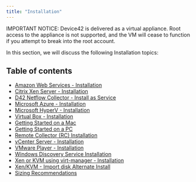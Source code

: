 ```yaml
---
title: "Installation"
---
```


IMPORTANT NOTICE: Device42 is delivered as a virtual appliance. Root access to the appliance is not supported, and the VM will cease to function if you attempt to break into the root account.

In this section, we will discuss the following Installation topics:



## Table of contents

- [Amazon Web Services - Installation](getstarted/installation/installation-amazon-web-services.md)
- [Citrix Xen Server - Installation](getstarted/installation/installation-citrix-xen-server.md)
- [D42 Netflow Collector - Install as Service](getstarted/installation/installing-the-d42-netflow-collector-as-a-service.md)
- [Microsoft Azure - Installation](getstarted/installation/installation-microsoft-azure.md)
- [Microsoft HyperV - Installation](getstarted/installation/installation-microsoft-hyperv.md)
- [Virtual Box - Installation](getstarted/installation/installation-virtual-box.md)
- [Getting Started on a Mac](getstarted/installation/getting-started-on-a-mac.md)
- [Getting Started on a PC](getstarted/installation/getting-started-on-a-pc.md)
- [Remote Collector (RC) Installation](getstarted/installation/remote-collector-rc-installation.md)
- [vCenter Server - Installation](getstarted/installation/installation-vcenter-server.md)
- [VMware Player - Installation](getstarted/installation/installation-vmware-player.md)
- [Windows Discovery Service Installation](getstarted/installation/windows-discovery-service-installation.md)
- [Xen or KVM using virt-manager - Installation](getstarted/installation/installation-xen-or-kvm-using-virt-manager.md)
- [Xen/KVM - Import disk Alternate Install](getstarted/installation/how-do-i-install-device42-xenkvm-appliance-if-import-existing-disk-image-option-is-missing.md)
- [Sizing Recommendations](getstarted/installation/sizing-recommendations.md)
